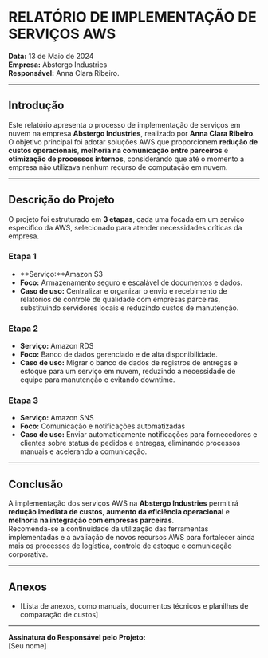 # RELATÓRIO DE IMPLEMENTAÇÃO DE SERVIÇOS AWS

**Data:** 13 de Maio de 2024  
**Empresa:** Abstergo Industries   
**Responsável:** Anna Clara Ribeiro. 

---

## Introdução
Este relatório apresenta o processo de implementação de serviços em nuvem na empresa **Abstergo Industries**, realizado por **Anna Clara Ribeiro**.  
O objetivo principal foi adotar soluções AWS que proporcionem **redução de custos operacionais**, **melhoria na comunicação entre parceiros** e **otimização de processos internos**, considerando que até o momento a empresa não utilizava nenhum recurso de computação em nuvem.

---

## Descrição do Projeto
O projeto foi estruturado em **3 etapas**, cada uma focada em um serviço específico da AWS, selecionado para atender necessidades críticas da empresa.

### **Etapa 1**
- **Serviço:**Amazon S3 
- **Foco:** Armazenamento seguro e escalável de documentos e dados.
- **Caso de uso:** Centralizar e organizar o envio e recebimento de relatórios de controle de qualidade com empresas parceiras, substituindo servidores locais e reduzindo custos de manutenção.

### **Etapa 2**
- **Serviço:** Amazon RDS 
- **Foco:** Banco de dados gerenciado e de alta disponibilidade.  
- **Caso de uso:** Migrar o banco de dados de registros de entregas e estoque para um serviço em nuvem, reduzindo a necessidade de equipe para manutenção e evitando downtime.

### **Etapa 3**
- **Serviço:** Amazon SNS
- **Foco:** Comunicação e notificações automatizadas  
- **Caso de uso:** Enviar automaticamente notificações para fornecedores e clientes sobre status de pedidos e entregas, eliminando processos manuais e acelerando a comunicação.

---

## Conclusão
A implementação dos serviços AWS na **Abstergo Industries** permitirá **redução imediata de custos**, **aumento da eficiência operacional** e **melhoria na integração com empresas parceiras**.  
Recomenda-se a continuidade da utilização das ferramentas implementadas e a avaliação de novos recursos AWS para fortalecer ainda mais os processos de logística, controle de estoque e comunicação corporativa.

---

## Anexos
- [Lista de anexos, como manuais, documentos técnicos e planilhas de comparação de custos]

---

**Assinatura do Responsável pelo Projeto:**  
[Seu nome]  
